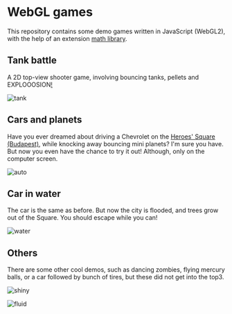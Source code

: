 
# WebGL games

This repository contains some demo games written in JavaScript (WebGL2), with the help of an extension [math library](https://github.com/szecsi/WebGLMath).


## Tank battle

A 2D top-view shooter game, involving bouncing tanks, pellets and EXPLOOOSION[!](https://www.youtube.com/watch?v=jar1LTxxAeM)

![tank](https://drive.google.com/uc?id=1D_5HsO6GoFeVt5F56r4QOLqAKhqHb_jM&export=download)

## Cars and planets

Have you ever dreamed about driving a Chevrolet on the [Heroes' Square (Budapest)](https://en.wikipedia.org/wiki/Heroes%27_Square_(Budapest)), while knocking away bouncing mini planets?
I'm sure you have. But now you even have the chance to try it out! Although, only on the computer screen.

![auto](https://drive.google.com/u/0/uc?id=1xbTZqkvWWoWliu2CP7OOO8RLREF6fHQx&export=download)

## Car in water

The car is the same as before. But now the city is flooded, and trees grow out of the Square. You should escape while you can!

![water](https://drive.google.com/uc?id=1AsNdlAM1xOiuenFszVZYWawASU5wu5-t&export=download)

## Others

There are some other cool demos, such as dancing zombies, flying mercury balls, or a car followed by bunch of tires, but these did not get into the top3.

![shiny](https://drive.google.com/uc?id=1149T2O5LkCjW0lVn_mKg8hsx5HYHaiYQ&export=download)

![fluid](https://drive.google.com/uc?id=1eYBg89BusY1XfmvWkPQlimEdbU9PH5mW&export=download)
